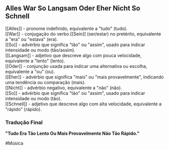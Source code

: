 ## Alles War So Langsam Oder Eher Nicht So Schnell

[[Alles]] - pronome indefinido, equivalente a "tudo" (tudo).  
[[War]] - conjugação do verbo [[Sein]] (ser/estar) no pretérito, equivalente a "era" ou "estava" (era).  
[[So]] - advérbio que significa "tão" ou "assim", usado para indicar intensidade ou modo (tão/assim).  
[[Langsam]] - adjetivo que descreve algo com pouca velocidade, equivalente a "lento" (lento).  
[[Oder]] - conjunção usada para indicar uma alternativa ou escolha, equivalente a "ou" (ou).  
[[Eher]] - advérbio que significa "mais" ou "mais provavelmente", indicando uma tendência ou comparação (mais).  
[[Nicht]] - advérbio negativo, equivalente a "não" (não).  
[[So]] - advérbio que significa "tão" ou "assim", usado para indicar intensidade ou modo (tão).  
[[Schnell]] - adjetivo que descreve algo com alta velocidade, equivalente a "rápido" (rápido).  

### Tradução Final
**"Tudo Era Tão Lento Ou Mais Provavelmente Não Tão Rápido."**

#Música